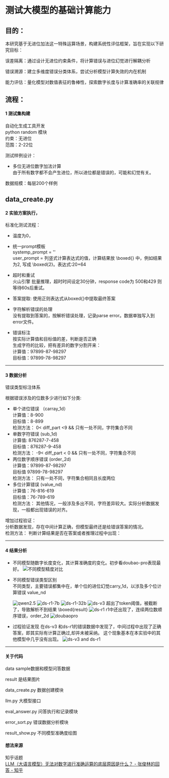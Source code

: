 # 测试大模型的基础计算能力

## 目的：  
本研究基于无进位加法这一特殊运算场景，构建系统性评估框架，旨在实现以下研究目标：

误差隔离：通过设计无进位约束条件，将计算错误与进位幻觉进行解耦分析

错误溯源：建立多维度错误分类体系，尝试分析模型计算失效的内在机制

能力评估：量化模型对数值表征的鲁棒性，探索数字长度与计算准确率的关联规律


## 流程： 
#### 1 测试集构建

自动化生成工具开发  
python random 模块  
约束：无进位  
范围：2-22位  
    

测试样例设计：
- 多位无进位数字加法计算   
  由于所有数字都不会产生进位，所以进位都是错误的，可能和幻觉有关。  
  
数据规模：每层200个样例

data_create.py
------------
#### 2 实验方案执行，

标准化测试流程：
- 温度为0，
- 统一prompt模板  
    systemp_prompt = ''  
    user_prompt = 列竖式计算表达式的值，计算结果放 \boxed{} 中，例如结果为2, 写成 \boxed{2}。表达式:20+64  

- 超时和重试  
     火山引擎 批量推理，超时时间设定30分钟，response code为 500和429 则等待60s后重试。
- 答案提取: 
     使用正则表达式从boxed{}中提取最终答案  

- 字符解析错误的处理    
     没有提取到答案的，按解析错误处理，记录parse error。数据单独写入到error文件。  
    

- 错误标注   
   按实际计算值和目标值的差，判断是否正确  
   生成字符的比较，把有差异的数字分割开来：   
   计算值：97899-87-98297  
   目标值：97899-78-98297 

-------------------
#### 3 数据分析


错误类型标注体系  

根据错误涉及的位数多少进行如下分类: 

- 单个进位错误 （carray_1d）  
  计算值：8-900    
  目标值：8-899  
  检测方法： 0< diff_part <9   &&  只有一处不同，字符集合不同
- 单数字符错误  (sub_1d)    
  计算值: 876287-7-458    
  目标值：876287-9-458  
  检测方法： -9< diff_part < 0  &&  只有一处不同，字符集合不同
- 两位数字顺序错误 (order_2d)   
  计算值：97899-87-98297    
  目标值  97899-78-98297    
  检测方法：  只有一处不同，字符集合相同且长度两位      
- 多位计算错误  (value_nd)  
  计算值：76-816-619   
  目标值：76-789-619   
  检测方法： 其他情况，一般涉及多出不同，字符差异较大。实际分析数据发现，一般都出现错误的对齐。  


增加过程验证：    
分析数据发现，存在中间计算正确，但模型最终还是给错误答案的情况。  
检测方法： 判断计算结果是否在答案或者推理过程中出现：    
  
------------
#### 4 结果分析
- 不同模型随数字长度变化，其计算准确度的变化。初步看doubao-pro表现最好。
  ![不同模型精度对比](result/accuracy_comparison_digits2-22.png)

- 不同模型错误类型区别   
   不同类型，主要错误都集中在，单个位的进位幻觉carry_1d，以涉及多个位计算错误  value_nd

  ![qwen2.5](result/eval_qwen2.5-ollama-q4_details_digits2-22_error_analysis.png)
  ![ds-r1-7b](result/eval_ds-r1-7b_Batch_details_digits2-22_error_analysis.png)
  ![ds-r1-32b](result/eval_ds-r1-32b_Batch_details_digits2-22_error_analysis.png)
  ![ds-v3](result/eval_ds-v3_Batch_details_digits2-22_error_analysis.png) 
           超出了token阈值，被截断了，导致解析不到结果 \boxed{result} 
  ![ds-r1](result/eval_ds-r1_Batch_details_digits2-22_error_analysis.png) 
           r1中还出现了，连续两位数顺序错误，order_2d
  ![doubaopro](result/eval_doubao-pro_Batch_details_digits2-22_error_analysis.png)

- 过程验证发现 
   在ds-v3 和ds-r1的错误数据中发现了，中间过程中出现了正确答案，即其实际有计算正确过,却并未被采纳。
   这个现象基本在本实验中的其他模型中几乎没有出现。 
  ![ds-v3 and ds-r1](/result/process_correct_in_steps.PNG)

---------------
#### 关于代码

data sample数据和模型问答数据  

result 是结果图片  

data_create.py 数据创建模块  

llm.py 大模型接口

eval_answer.py 问答执行和记录模块

error_sort.py 错误数据分析模块

result_show.py 不同模型准确度绘图  


#### 想法来源

知乎话题  
[LLM（大语言模型）无法对数字进行准确运算的底层原因是什么？ - 张俊林的回答 - 知乎](https://www.zhihu.com/question/654932431/answer/3522356508)
